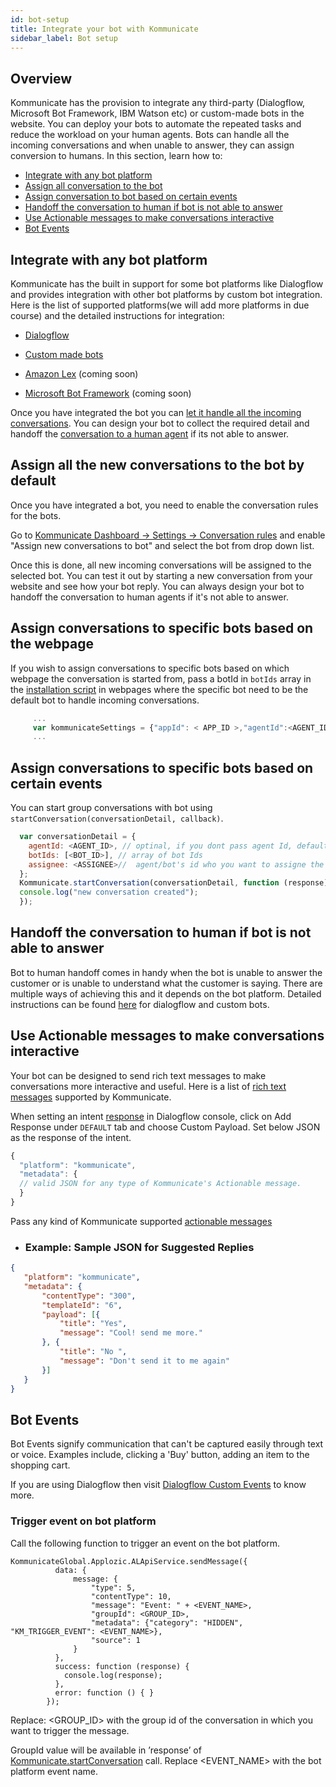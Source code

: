 ```yaml
---
id: bot-setup
title: Integrate your bot with Kommunicate
sidebar_label: Bot setup
---
```


## Overview

Kommunicate has the provision to integrate any third-party (Dialogflow, Microsoft Bot Framework, IBM Watson etc) or custom-made bots in the website. You can deploy your bots to automate the repeated tasks and reduce the workload on your human agents. Bots can handle all the incoming conversations and when unable to answer, they can assign conversion to humans. In this section, learn how to:

* [Integrate with any bot platform](bot-setup#integrate-with-any-bot-platform)
* [Assign all conversation to the bot](bot-setup#assign-all-the-new-conversations-to-the-bot-by-default)  
* [Assign conversation to bot based on certain events](bot-setup#assign-conversations-to-specific-bots-based-on-certain-events)
* [Handoff the conversation to human if bot is not able to answer](bot-setup#handoff-the-conversation-to-human-if-bot-is-not-able-to-answer)
* [Use Actionable messages to make conversations interactive](bot-setup#use-actionable-messages-to-make-conversations-interactive)
* [Bot Events](bot-setup#bot-events)


## Integrate with any bot platform

Kommunicate has the built in support for some bot platforms like Dialogflow and provides integration with other bot platforms by custom bot integration. 
Here is the list of supported platforms(we will add more platforms in due course) and the detailed instructions for integration:

* [Dialogflow](bot-dialogflow-integration "instructions to integrate dialogflow bot")

* [Custom made bots](bot-custom-integration "instruction to integrate custom bot")

* [Amazon Lex](https://aws.amazon.com/lex/) (coming soon)

* [Microsoft Bot Framework](https://dev.botframework.com/) (coming soon)

Once you have integrated the bot you can [let it handle all the incoming conversations](bot-setup#assign-all-the-new-conversations-to-the-bot-by-default). You can design your bot to collect the required detail and handoff the [conversation to a human agent](bot-setup#handoff-the-conversation-to-human-if-bot-is-not-able-to-answer) if its not able to answer.

## Assign all the new conversations to the bot by default

Once you have integrated a bot, you need to enable the conversation rules for the bots.  

Go to [Kommunicate Dashboard -> Settings -> Conversation rules](https://dashboard.kommunicate.io/settings/agent-assignment) and enable "Assign new conversations to bot" and select the bot from drop down list.

Once this is done, all new incoming conversations will be assigned to the selected bot. You can test it out by starting a new conversation from your website and see how your bot reply. You can always design your bot to handoff the conversation to human agents if it's not able to answer.

## Assign conversations to specific bots based on the webpage

If you wish to assign conversations to specific bots based on which webpage the conversation is started from, pass a botId in `botIds` array in the [installation script](https://docs.kommunicate.io/docs/web-installation.html#script) in webpages where the specific bot need to be the default bot to handle incoming conversations.

```javascript
     ...
     var kommunicateSettings = {"appId": < APP_ID >,"agentId":<AGENT_ID>,"botIds": [<BOT_ID>],"conversationTitle":<CONVERSATION_TITLE>,"onInit":<CALLBACK_FUNCTION>};
     ...
```

## Assign conversations to specific bots based on certain events

You can start group conversations with bot using `startConversation(conversationDetail, callback)`.

```javascript
  var conversationDetail = {
    agentId: <AGENT_ID>, // optinal, if you dont pass agent Id, default agent will automatically get selected.
    botIds: [<BOT_ID>], // array of bot Ids
    assignee: <ASSIGNEE>//  agent/bot's id who you want to assigne the conversation. if nothing is passed, conversation will be assigned to default agent.
  };
  Kommunicate.startConversation(conversationDetail, function (response) {
  console.log("new conversation created");
  }); 
```

## Handoff the conversation to human if bot is not able to answer

Bot to human handoff comes in handy when the bot is unable to answer the customer or is unable to understand what the customer is saying. There are multiple ways of achieving this and it depends on the bot platform. Detailed instructions can be found [here](web-conversation-assignment#bot-to-human-handoff) for dialogflow and custom bots.



## Use Actionable messages to make conversations interactive

Your bot can be designed to send rich text messages to make conversations more interactive and useful. Here is a list of <a href="actionable-messages" target="_blank">rich text messages</a> supported by Kommunicate.

When setting an intent [response](https://dialogflow.com/docs/intents#response) in Dialogflow console, click on Add Response under `DEFAULT` tab and choose Custom Payload. Set below JSON as the response of the intent.

``` javascript
{
  "platform": "kommunicate",
  "metadata": {
  // valid JSON for any type of Kommunicate's Actionable message.
  }
}
```

Pass any kind of Kommunicate supported <a href="actionable-messages" target="_blank">actionable messages</a>

* ### Example: Sample JSON for Suggested Replies
``` JSON
{
   "platform": "kommunicate",
   "metadata": {
       "contentType": "300",
       "templateId": "6",
       "payload": [{
           "title": "Yes",
           "message": "Cool! send me more."
       }, {
           "title": "No ",
           "message": "Don't send it to me again"
       }]
   }
}
```

## Bot Events
Bot Events signify communication that can't be captured easily through text or voice. Examples include, clicking a 'Buy' button, adding an item to the shopping cart.

If you are using Dialogflow then visit [Dialogflow Custom Events](https://dialogflow.com/docs/events/custom-events) to know more.


### Trigger event on bot platform

Call the following function to trigger an event on the bot platform.

```
KommunicateGlobal.Applozic.ALApiService.sendMessage({
          data: {
              message: {
                  "type": 5,
                  "contentType": 10,
                  "message": "Event: " + <EVENT_NAME>,
                  "groupId": <GROUP_ID>,
                  "metadata": {"category": "HIDDEN", "KM_TRIGGER_EVENT": <EVENT_NAME>},
                  "source": 1
              }
          },
          success: function (response) { 
            console.log(response); 
          },
          error: function () { }
        });
```


Replace:
<GROUP_ID> with the group id of the conversation in which you want to trigger the message.

GroupId value will be available in ’response’ of [Kommunicate.startConversation](web-conversation#create-a-new-conversation) call.
Replace <EVENT_NAME> with the bot platform event name.
